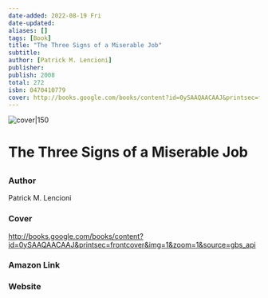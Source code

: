 ```yaml
---
date-added: 2022-08-19 Fri
date-updated: 
aliases: []
tags: [Book]
title: "The Three Signs of a Miserable Job"
subtitle: 
author: [Patrick M. Lencioni]
publisher: 
publish: 2008
total: 272
isbn: 0470410779 
cover: http://books.google.com/books/content?id=0ySAAQAACAAJ&printsec=frontcover&img=1&zoom=1&source=gbs_api
---
```


![cover|150](http://books.google.com/books/content?id=0ySAAQAACAAJ&printsec=frontcover&img=1&zoom=1&source=gbs_api)
# The Three Signs of a Miserable Job
## 

### Author
Patrick M. Lencioni

### Cover
http://books.google.com/books/content?id=0ySAAQAACAAJ&printsec=frontcover&img=1&zoom=1&source=gbs_api

### Amazon Link


### Website